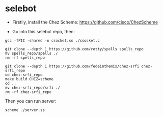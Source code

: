 # selebot

* Firstlly, install the Chez Scheme: https://github.com/cisco/ChezScheme

* Go into this selebot repo, then:

```
gcc -fPIC -shared -o csocket.so ./csocket.c

git clone --depth 1 https://github.com/rotty/spells spells_repo
mv spells_repo/spells ./
rm -rf spells_repo

git clone --depth 1 https://github.com/fedeinthemix/chez-srfi chez-srfi_repo
cd chez-srfi_repo
make build CHEZ=scheme
cd ..
mv chez-srfi_repo/srfi ./
rm -rf chez-srfi_repo
```
Then you can run server:
```
scheme ./server.ss
```
